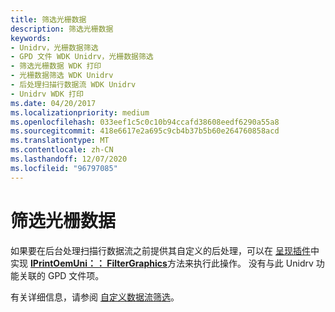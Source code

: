 ```yaml
---
title: 筛选光栅数据
description: 筛选光栅数据
keywords:
- Unidrv，光栅数据筛选
- GPD 文件 WDK Unidrv，光栅数据筛选
- 筛选光栅数据 WDK 打印
- 光栅数据筛选 WDK Unidrv
- 后处理扫描行数据流 WDK Unidrv
- Unidrv WDK 打印
ms.date: 04/20/2017
ms.localizationpriority: medium
ms.openlocfilehash: 033eef1c5c0c10b94ccafd38608eedf6290a55a8
ms.sourcegitcommit: 418e6617e2a695c9cb4b37b5b60e264760858acd
ms.translationtype: MT
ms.contentlocale: zh-CN
ms.lasthandoff: 12/07/2020
ms.locfileid: "96797085"
---
```

# <a name="filtering-raster-data"></a>筛选光栅数据





如果要在后台处理扫描行数据流之前提供其自定义的后处理，可以在 [呈现插件](rendering-plug-ins.md)中实现 [**IPrintOemUni：： FilterGraphics**](/windows-hardware/drivers/ddi/prcomoem/nf-prcomoem-iprintoemuni-filtergraphics)方法来执行此操作。 没有与此 Unidrv 功能关联的 GPD 文件项。

有关详细信息，请参阅 [自定义数据流筛选](customized-data-stream-filtering.md)。

 

